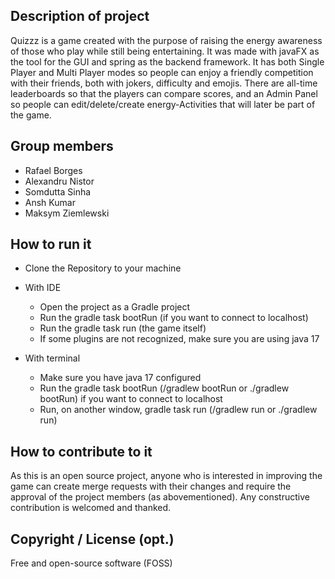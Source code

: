 ## Description of project
Quizzz is a game created with the purpose of raising the energy awareness of those who play while still being 
entertaining. It was made with javaFX as the tool for the GUI and spring as the backend framework. It has 
both Single Player and Multi Player modes so people can enjoy a friendly competition with their friends, both with 
jokers, difficulty and emojis. There are all-time leaderboards  so that the players can compare scores, and an Admin
Panel so people can edit/delete/create energy-Activities that will later be part of the game.

## Group members

* Rafael Borges
* Alexandru Nistor
* Somdutta Sinha
* Ansh Kumar
* Maksym Ziemlewski

## How to run it
* Clone the Repository to your machine
* With IDE

    * Open the project as a Gradle project
    * Run the gradle task bootRun (if you want to connect to localhost)
    * Run the gradle task run (the game itself)
    * If some plugins are not recognized, make sure you are using java 17
  
* With terminal

    * Make sure you have java 17 configured
    * Run the gradle task bootRun (/gradlew bootRun or ./gradlew bootRun) if you want to connect to localhost
    * Run, on another window, gradle task run (/gradlew run or ./gradlew run)
  

## How to contribute to it
As this is an open source project, anyone who is interested in improving the game can create merge requests with their
changes and require the approval of the project members (as abovementioned). Any constructive contribution is welcomed 
and thanked.

## Copyright / License (opt.)
Free and open-source software (FOSS)